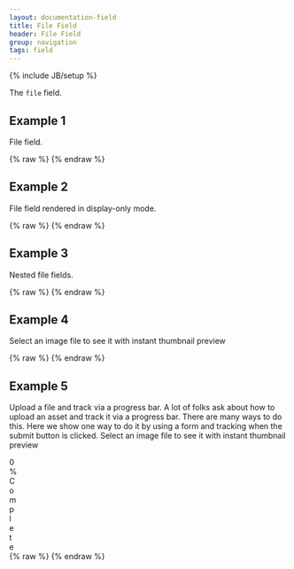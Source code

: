 ```yaml
---
layout: documentation-field
title: File Field
header: File Field
group: navigation
tags: field
---
```

{% include JB/setup %}

The ```file``` field.

<!-- INCLUDE_API_DOCS: file -->


## Example 1
File field.
<div id="field1"> </div>
{% raw %}
<script type="text/javascript" id="field1-script">
$("#field1").alpaca({
    "data": "",
    "options": {
        "type": "file",
        "label": "Ice Cream Photo:",
        "helper": "Pick your favorite ice cream picture."
    },
    "schema": {
        "type": "string",
        "format": "uri"
    }
});
</script>
{% endraw %}


## Example 2
File field rendered in display-only mode.
<div id="field2"> </div>
{% raw %}
<script type="text/javascript" id="field2-script">
$("#field2").alpaca({
    "data": "/abc.html",
    "options": {
        "type": "file",
        "label": "Ice Cream Photo:",
        "helper": "Pick your favorite ice cream picture."
    },
    "schema": {
        "type": "string",
        "format": "uri"
    },
    "view": "bootstrap-display"
});
</script>
{% endraw %}


## Example 3
Nested file fields.
<div id="field3"> </div>
{% raw %}
<script type="text/javascript" id="field3-script">
$("#field3").alpaca({
    "schema": {
        "title": "Update your Profile",
        "type": "object",
        "properties": {
            "name": {
                "type": "string"
            },
            "files": {
                "type": "array",
                "items": {
                    "type": "object",
                    "properties": {
                        "avatar": {
                            "type": "string",
                            "format": "uri"
                        },
                        "description": {
                            "type": "string"
                        }
                    }
                }
            }
        }
    },
    "options": {
        "fields": {
            "name": {
                "type": "text",
                "label": "What is your name?"
            },
            "files": {
                "fields": {
                    "item": {
                        "fields": {
                            "avatar": {
                                "type": "file",
                                "label": "Photo"
                            },
                            "description": {
                                "type": "textarea",
                                "label": "Please describe this photo"
                            }
                        }
                    },
                    "label": "Your Photos",
                    "helper": "Select the photos your would like to upload"
                }
            }
        }
    }
});
</script>
{% endraw %}


## Example 4
Select an image file to see it with instant thumbnail preview
<div id="imageInfo" style="display:none">
    <table>
        <tr>
            <td nowrap="nowrap" class="imagePreview" style="width: 220px"> </td>
            <td width="100%" class="imageProperties"> </td>
        </tr>
    </table>
</div>
<div id="field4"> </div>
{% raw %}
<script type="text/javascript" id="field4-script">
$("#field4").alpaca({
    "schema": {
        "type": "string",
        "format": "uri"
    },
    "options": {
        "type": "file",
        "label": "Upload an image file",
        "selectionHandler": function(files, data) {
            var img = $(".imagePreview").html("").append("<img style='max-width: 200px; max-height: 200px' src='" + data[0] + "'>");
            var p = $(".imageProperties").html("").append("<p></p>");
            $(p).append("Name: " + files[0].name + "<br/>");
            $(p).append("Size: " + files[0].size + "<br/>");
            $(p).append("Type: " + files[0].type + "<br/>");
            $("#imageInfo").css({
                "display": "block"
            });
        }
    }
});
</script>
{% endraw %}

## Example 5
Upload a file and track via a progress bar.  A lot of folks ask about how to upload an asset and track it via
a progress bar.  There are many ways to do this.  Here we show one way to do it by using a form and tracking when
the submit button is clicked.
Select an image file to see it with instant thumbnail preview
<div class="progress progress-striped active">
    <div id="example5_progressbar" class="progress-bar" role="progressbar" aria-valuenow="0" aria-valuemin="0" aria-valuemax="100" style="width: 0%">
        <span class="sr-only">0% Complete</span>
    </div>
</div>
<div id="field5"> </div>
{% raw %}
<script type="text/javascript" id="field5-script">
$("#field5").alpaca({
    "schema": {
        "type": "string",
        "format": "uri"
    },
    "options": {
        "type": "file",
        "label": "Select a file",
        "form": {
            "attributes": {
                "method": "POST",
                "action": "http://www.httpbin.org/post"
            },
            "buttons": {
                "submit": {
                    "title": "Upload File",
                    "click": function() {
                        // set up the XHR object manually so we can track progress and update our progress bar
                        var config = {};
                        config.xhr = function() {
                            var xhr = new window.XMLHttpRequest();
                            xhr.addEventListener("progress", function(evt){
                                if (evt.lengthComputable) {
                                    var percentComplete = evt.loaded / evt.total;
                                    var percentCompleteString = "" + (percentComplete * 100);
                                    var progressBar = $("#example5_progressbar");
                                    $(progressBar).attr("aria-valuenow", percentCompleteString);
                                    $(progressBar).css("width", "" + percentCompleteString + "%");
                                    $(progressBar).find("span").html(percentCompleteString + "% Complete");
                                }
                            }, false);
                            return xhr;
                        };
                        // submit the form using ajax so that the browser doesn't leave the page
                        // we track the XHR and write to the progress bar using the event listener above
                        this.ajaxSubmit(config);
                    }
                }
            }
        }

    }
});
</script>
{% endraw %}